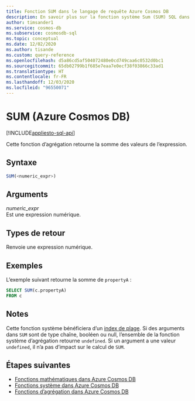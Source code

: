 ```yaml
---
title: Fonction SUM dans le langage de requête Azure Cosmos DB
description: En savoir plus sur la fonction système Sum (SUM) SQL dans Azure Cosmos DB.
author: timsander1
ms.service: cosmos-db
ms.subservice: cosmosdb-sql
ms.topic: conceptual
ms.date: 12/02/2020
ms.author: tisande
ms.custom: query-reference
ms.openlocfilehash: d5a86cd5af504072480e0cd749caa6c0532d0bc1
ms.sourcegitcommit: 65db02799b1f685e7eaa7e0ecf38f03866c33ad1
ms.translationtype: HT
ms.contentlocale: fr-FR
ms.lasthandoff: 12/03/2020
ms.locfileid: "96550071"
---
```

# <a name="sum-azure-cosmos-db"></a>SUM (Azure Cosmos DB)
[!INCLUDE[appliesto-sql-api](includes/appliesto-sql-api.md)]

Cette fonction d’agrégation retourne la somme des valeurs de l’expression.
  
## <a name="syntax"></a>Syntaxe
  
```sql
SUM(<numeric_expr>)  
```  
  
## <a name="arguments"></a>Arguments
  
*numeric_expr*  
   Est une expression numérique.  
  
## <a name="return-types"></a>Types de retour
  
Renvoie une expression numérique.  
  
## <a name="examples"></a>Exemples
  
L’exemple suivant retourne la somme de `propertyA` :
  
```sql
SELECT SUM(c.propertyA)
FROM c
```  

## <a name="remarks"></a>Notes

Cette fonction système bénéficiera d’un [index de plage](index-policy.md#includeexclude-strategy). Si des arguments dans `SUM` sont de type chaîne, booléen ou null, l’ensemble de la fonction système d’agrégation retourne `undefined`. Si un argument a une valeur `undefined`, il n’a pas d’impact sur le calcul de `SUM`.

## <a name="next-steps"></a>Étapes suivantes

- [Fonctions mathématiques dans Azure Cosmos DB](sql-query-mathematical-functions.md)
- [Fonctions système dans Azure Cosmos DB](sql-query-system-functions.md)
- [Fonctions d’agrégation dans Azure Cosmos DB](sql-query-aggregate-functions.md)